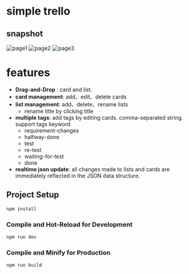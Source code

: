 # simple trello

## snapshot
![page1](https://github.com/ppm1111/vue3-simeple-trello/assets/21294115/81faef28-8002-4aa9-acf0-f9c1752f5ca8)
![page2](https://github.com/ppm1111/vue3-simeple-trello/assets/21294115/652bc6bd-75c2-4987-a753-98cc7f0b991a)
![page3](https://github.com/ppm1111/vue3-simeple-trello/assets/21294115/55b442a9-80b7-4877-b326-c9f1a3bd4ce9)

# features

- **Drag-and-Drop** : card and list.
- **card management**: add、edit、delete cards
- **list management**: add、delete、rename lists
  - rename title by clicking title
- **multiple tags**: add tags by editing cards. comma-separated string. support tags keyword
  - requirement-changes
  - halfway-done
  - test
  - re-test
  - waiting-for-test
  - done
- **realtime json update**: all changes made to lists and cards are immediately reflected in the JSON data structure.

## Project Setup

```sh
npm install
```

### Compile and Hot-Reload for Development

```sh
npm run dev
```

### Compile and Minify for Production

```sh
npm run build
```
